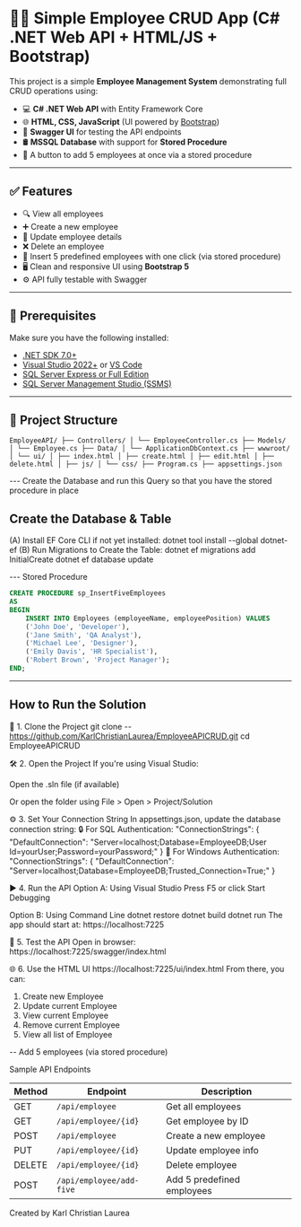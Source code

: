 # 🧑‍💼 Simple Employee CRUD App (C# .NET Web API + HTML/JS + Bootstrap)

This project is a simple **Employee Management System** demonstrating full CRUD operations using:

- 💻 **C# .NET Web API** with Entity Framework Core
- 🌐 **HTML, CSS, JavaScript** (UI powered by [Bootstrap](https://getbootstrap.com/))
- 🧪 **Swagger UI** for testing the API endpoints
- 🛢️ **MSSQL Database** with support for **Stored Procedure**
- 🔘 A button to add 5 employees at once via a stored procedure

---

## ✅ Features

- 🔍 View all employees
- ➕ Create a new employee
- 📝 Update employee details
- ❌ Delete an employee
- 🧩 Insert 5 predefined employees with one click (via stored procedure)
- 🖥️ Clean and responsive UI using **Bootstrap 5**
- ⚙️ API fully testable with Swagger

---

## 🧰 Prerequisites

Make sure you have the following installed:

- [.NET SDK 7.0+](https://dotnet.microsoft.com/en-us/download)
- [Visual Studio 2022+](https://visualstudio.microsoft.com/) or [VS Code](https://code.visualstudio.com/)
- [SQL Server Express or Full Edition](https://www.microsoft.com/en-us/sql-server/sql-server-downloads)
- [SQL Server Management Studio (SSMS)](https://learn.microsoft.com/en-us/sql/ssms/download-sql-server-management-studio-ssms)

---

## 📁 Project Structure 
``` EmployeeAPI/ ├── Controllers/ │ └── EmployeeController.cs ├── Models/ │ └── Employee.cs ├── Data/ │ └── ApplicationDbContext.cs ├── wwwroot/ │ └── ui/ │ ├── index.html │ ├── create.html │ ├── edit.html │ ├── delete.html │ ├── js/ │ └── css/ ├── Program.cs ├── appsettings.json ```

--- Create the Database and run this Query so that you have the stored procedure in place
## Create the Database & Table
(A) Install EF Core CLI if not yet installed:
dotnet tool install --global dotnet-ef
(B) Run Migrations to Create the Table:
dotnet ef migrations add InitialCreate
dotnet ef database update

--- Stored Procedure
```sql
CREATE PROCEDURE sp_InsertFiveEmployees
AS
BEGIN
    INSERT INTO Employees (employeeName, employeePosition) VALUES 
    ('John Doe', 'Developer'),
    ('Jane Smith', 'QA Analyst'),
    ('Michael Lee', 'Designer'),
    ('Emily Davis', 'HR Specialist'),
    ('Robert Brown', 'Project Manager');
END;
```
---
## How to Run the Solution
🔧 1. Clone the Project
git clone -- https://github.com/KarlChristianLaurea/EmployeeAPICRUD.git
cd EmployeeAPICRUD

🛠️ 2. Open the Project
If you're using Visual Studio:

Open the .sln file (if available)

Or open the folder using File > Open > Project/Solution

⚙️ 3. Set Your Connection String
In appsettings.json, update the database connection string:
🔒 For SQL Authentication:
"ConnectionStrings": {
  "DefaultConnection": "Server=localhost;Database=EmployeeDB;User Id=yourUser;Password=yourPassword;"
}
🧾 For Windows Authentication:
"ConnectionStrings": {
  "DefaultConnection": "Server=localhost;Database=EmployeeDB;Trusted_Connection=True;"
}

▶️ 4. Run the API
Option A: Using Visual Studio
Press F5 or click Start Debugging

Option B: Using Command Line
dotnet restore
dotnet build
dotnet run
The app should start at:
https://localhost:7225

🧪 5. Test the API
Open in browser:
https://localhost:7225/swagger/index.html

🌐 6. Use the HTML UI
https://localhost:7225/ui/index.html
From there, you can:
1. Create new Employee
2. Update current Employee
3. View current Employee
4. Remove current Employee
5. View all list of Employee

-- Add 5 employees (via stored procedure)

Sample API Endpoints

| Method | Endpoint                 | Description                |
| ------ | ------------------------ | -------------------------- |
| GET    | `/api/employee`          | Get all employees          |
| GET    | `/api/employee/{id}`     | Get employee by ID         |
| POST   | `/api/employee`          | Create a new employee      |
| PUT    | `/api/employee/{id}`     | Update employee info       |
| DELETE | `/api/employee/{id}`     | Delete employee            |
| POST   | `/api/employee/add-five` | Add 5 predefined employees |

Created by Karl Christian Laurea



